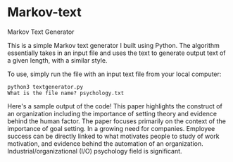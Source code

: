 # Markov-text
Markov Text Generator 


This is a simple Markov text generator I built using Python. The algorithm essentially takes in an input file and uses the text to generate output text of a given length, with a similar style.

To use, simply run the file with an input text file from your local computer:
```
python3 textgenerator.py
What is the file name? psychology.txt
```
Here's a sample output of the code!
This paper highlights the construct of an organization including the importance of setting theory and evidence behind the human factor. The paper focuses primarily on the context of the importance of goal setting. In a growing need for companies. Employee success can be directly linked to what motivates people to study of work motivation, and evidence behind the automation of an organization. Industrial/organizational (I/O) psychology field is significant.

